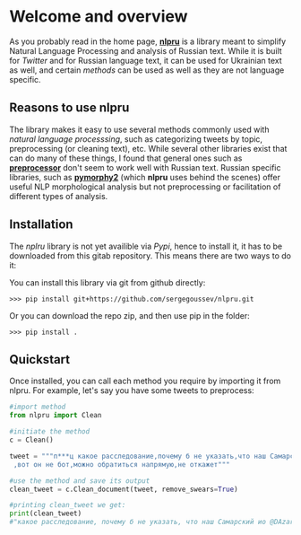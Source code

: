 # Welcome and overview

As you probably read in the home page, [**nlpru**](https://github.com/sergegoussev/nlpru) is a library meant to simplify Natural Language Processing and analysis of Russian text. While it is built for *Twitter* and for Russian language text, it can be used for Ukrainian text as well, and certain *methods* can be used as well as they are not language specific.

## Reasons to use **nlpru** 

The library makes it easy to use several methods commonly used with *natural language processsing*, such as categorizing tweets by topic, preprocessing (or cleaning text), etc. While several other libraries exist that can do many of these things, I found that general ones such as [**preprocessor**](https://github.com/s/preprocessor) don't seem to work well with Russian text. Russian specific libraries, such as [**pymorphy2**](https://github.com/kmike/pymorphy2) (which **nlpru** uses behind the scenes) offer useful NLP morphological analysis but not preprocessing or facilitation of different types of analysis.

## Installation

The *nplru* library is not yet availible via *Pypi*, hence to install it, it has to be downloaded from this gitab repository. This means there are two ways to do it:

You can install this library via git from github directly: 

    >>> pip install git+https://github.com/sergegoussev/nlpru.git

Or you can download the repo zip, and then use pip in the folder:

    >>> pip install .

## Quickstart

Once installed, you can call each method you require by importing it from nlpru. For example, let's say you have some tweets to preprocess:

```python
#import method
from nlpru import Clean

#initiate the method
c = Clean()

tweet = """п***ц какое расследование,почему б не указать,что наш Самарский ио @D_Azaroff
 ,вот он не бот,можно обратиться напрямую,не откажет"""

#use the method and save its output
clean_tweet = c.Clean_document(tweet, remove_swears=True)

#printing clean_tweet we get:
print(clean_tweet)
#"какое расследование, почему б не указать, что наш Самарский ио @DAzaroff, вот он не бот, можно обратиться напрямую, не откажет"
```
